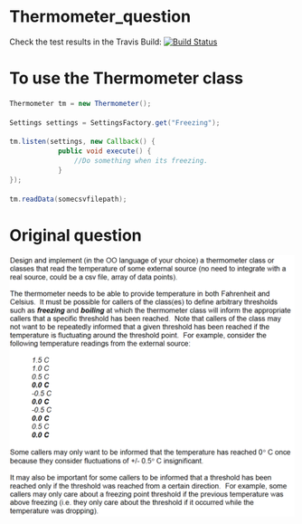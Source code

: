 # Thermometer_question

Check the test results in the Travis Build:
[![Build Status](https://travis-ci.org/CarlosBalladares/Recruiter-talent-test.svg?branch=master)](https://travis-ci.org/CarlosBalladares/Recruiter-talent-test)
# To use the Thermometer class

```java
Thermometer tm = new Thermometer();

Settings settings = SettingsFactory.get("Freezing");

tm.listen(settings, new Callback() {
            public void execute() {
                //Do something when its freezing.
            }
});

tm.readData(somecsvfilepath);

```

# Original question
![Alt text](src/main/resources/thermometerq.png)


